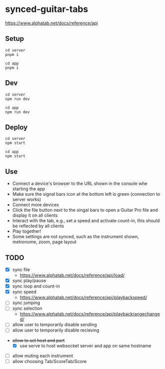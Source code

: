 # synced-guitar-tabs

https://www.alphatab.net/docs/reference/api

## Setup

```
cd server
pnpm i
```
```
cd app
pnpm i
```

## Dev

```
cd server
npm run dev
```
```
cd app
npm run dev
```

## Deploy

```
cd server
npm start
```
```
cd app
npm start
```

## Use

- Connect a device's browser to the URL shown in the console whe starting the app
- Make sure the signal bars icon at the bottom left is green (connection to server works)
- Connect more devices
- Click the file button next to the singal bars to open a Guitar Pro file and display it on all clients
- Interact with the tab, e.g., set a speed and activate count-in, this should be reflected by all clients
- Play together!
- Some settings are not synced, such as the instrument shown, metronome, zoom, page layout

## TODO

- [x] sync file
  - https://www.alphatab.net/docs/reference/api/load/
- [x] sync play/pause
- [x] sync loop and count-in
- [x] sync speed
  - https://www.alphatab.net/docs/reference/api/playbackspeed/
- [ ] sync jumping
- [ ] sync selection
  - https://www.alphatab.net/docs/reference/api/playbackrangechanged/
- [ ] allow user to temporarily disable sending
- [ ] allow user to temporarily disable recieving
- ~~allow to set host and port~~
  - [x] use serve to host websocket server and app on same hostname
- [ ] allow muting each instrument
- [ ] allow choosing Tab/ScoreTab/Score
